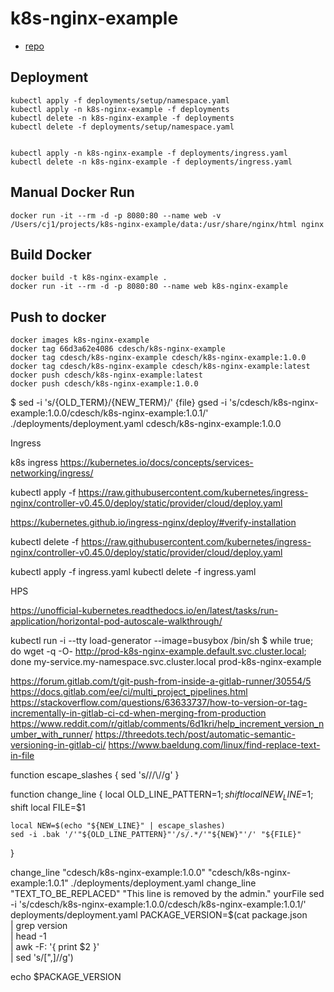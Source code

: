 # k8s-nginx-example

- [repo](https://github.com/cdesch/k8s-nginx-example)

## Deployment

    kubectl apply -f deployments/setup/namespace.yaml
    kubectl apply -n k8s-nginx-example -f deployments
    kubectl delete -n k8s-nginx-example -f deployments
    kubectl delete -f deployments/setup/namespace.yaml


    kubectl apply -n k8s-nginx-example -f deployments/ingress.yaml
    kubectl delete -n k8s-nginx-example -f deployments/ingress.yaml


## Manual Docker Run

    docker run -it --rm -d -p 8080:80 --name web -v /Users/cj1/projects/k8s-nginx-example/data:/usr/share/nginx/html nginx

## Build Docker

    docker build -t k8s-nginx-example .
    docker run -it --rm -d -p 8080:80 --name web k8s-nginx-example

## Push to docker

    docker images k8s-nginx-example 
    docker tag 66d3a62e4086 cdesch/k8s-nginx-example
    docker tag cdesch/k8s-nginx-example cdesch/k8s-nginx-example:1.0.0
    docker tag cdesch/k8s-nginx-example cdesch/k8s-nginx-example:latest
    docker push cdesch/k8s-nginx-example:latest
    docker push cdesch/k8s-nginx-example:1.0.0


$ sed -i 's/{OLD_TERM}/{NEW_TERM}/' {file}
gsed -i 's/cdesch\/k8s-nginx-example:1.0.0/cdesch\/k8s-nginx-example:1.0.1/' ./deployments/deployment.yaml
cdesch/k8s-nginx-example:1.0.0
    


Ingress

  
k8s ingress https://kubernetes.io/docs/concepts/services-networking/ingress/

kubectl apply -f https://raw.githubusercontent.com/kubernetes/ingress-nginx/controller-v0.45.0/deploy/static/provider/cloud/deploy.yaml

https://kubernetes.github.io/ingress-nginx/deploy/#verify-installation

kubectl delete -f https://raw.githubusercontent.com/kubernetes/ingress-nginx/controller-v0.45.0/deploy/static/provider/cloud/deploy.yaml

kubectl apply -f ingress.yaml
kubectl delete -f ingress.yaml


HPS

https://unofficial-kubernetes.readthedocs.io/en/latest/tasks/run-application/horizontal-pod-autoscale-walkthrough/


kubectl run -i --tty load-generator --image=busybox /bin/sh
$ while true; do wget -q -O- http://prod-k8s-nginx-example.default.svc.cluster.local; done
my-service.my-namespace.svc.cluster.local
prod-k8s-nginx-example


https://forum.gitlab.com/t/git-push-from-inside-a-gitlab-runner/30554/5
https://docs.gitlab.com/ee/ci/multi_project_pipelines.html
https://stackoverflow.com/questions/63633737/how-to-version-or-tag-incrementally-in-gitlab-ci-cd-when-merging-from-production
https://www.reddit.com/r/gitlab/comments/6d1kri/help_increment_version_number_with_runner/
https://threedots.tech/post/automatic-semantic-versioning-in-gitlab-ci/
https://www.baeldung.com/linux/find-replace-text-in-file


function escape_slashes {
    sed 's/\//\\\//g' 
}

function change_line {
    local OLD_LINE_PATTERN=$1; shift
    local NEW_LINE=$1; shift
    local FILE=$1

    local NEW=$(echo "${NEW_LINE}" | escape_slashes)
    sed -i .bak '/'"${OLD_LINE_PATTERN}"'/s/.*/'"${NEW}"'/' "${FILE}"
  
}


change_line "cdesch/k8s-nginx-example:1.0.0" "cdesch/k8s-nginx-example:1.0.1" ./deployments/deployment.yaml
change_line "TEXT_TO_BE_REPLACED" "This line is removed by the admin." yourFile
sed -i 's/cdesch\/k8s-nginx-example:1.0.0/cdesch\/k8s-nginx-example:1.0.1/' deployments/deployment.yaml
PACKAGE_VERSION=$(cat package.json \
  | grep version \
  | head -1 \
  | awk -F: '{ print $2 }' \
  | sed 's/[",]//g')

echo $PACKAGE_VERSION